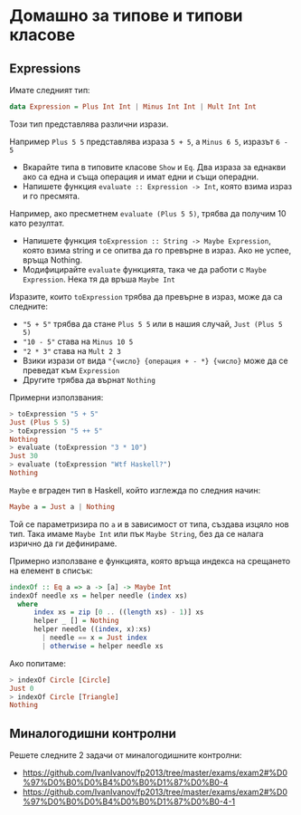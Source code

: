 # Домашно за типове и типови класове

## Expressions

Имате следният тип:

```haskell
data Expression = Plus Int Int | Minus Int Int | Mult Int Int
```

Този тип представлява различни изрази.

Например `Plus 5 5` представлява израза `5 + 5`, а `Minus 6 5`, изразът `6 - 5`


* Вкарайте типа в типовите класове `Show` и `Eq`. Два израза за еднакви ако са една и съща операция и имат едни и същи операдни.
* Напишете функция `evaluate :: Expression -> Int`, която взима израз и го пресмята.

Например, ако пресметнем `evaluate (Plus 5 5)`, трябва да получим 10 като резултат.

* Напишете функция `toExpression :: String -> Maybe Expression`, която взима string и се опитва да го превърне в израз. Ако не успее, връща Nothing.
* Модифицирайте `evaluate` функцията, така че да работи с `Maybe Expression`. Нека тя да връша `Maybe Int`

Изразите, които `toExpression` трябва да превърне в израз, може да са следните:

* `"5 + 5"` трябва да стане `Plus 5 5` или в нашия случай, `Just (Plus 5 5)`
* `"10 - 5"` става на `Minus 10 5`
* `"2 * 3"` става на `Mult 2 3`
* Взики изрази от вида `"{число} {операция + - *} {число}` може да се преведат към `Expression`
* Другите трябва да върнат `Nothing`

Примерни използвания:

```haskell
> toExpression "5 + 5"
Just (Plus 5 5)
> toExpression "5 ++ 5"
Nothing
> evaluate (toExpression "3 * 10")
Just 30
> evaluate (toExpression "Wtf Haskell?")
Nothing
```


`Maybe` e вграден тип в Haskell, който изглежда по следния начин:

```haskell
Maybe a = Just a | Nothing
```

Той се параметризира по `a` и в зависимост от типа, създава изцяло нов тип. Така имаме `Maybe Int` или пък `Maybe String`, без да се налага изрично да ги дефинираме.

Примерно използване е функцията, която връща индекса на срещането на елемент в списък:

```haskell
indexOf :: Eq a => a -> [a] -> Maybe Int
indexOf needle xs = helper needle (index xs)
  where
      index xs = zip [0 .. ((length xs) - 1)] xs
      helper _ [] = Nothing
      helper needle ((index, x):xs)
        | needle == x = Just index
        | otherwise = helper needle xs
```

Ако попитаме:

```haskell
> indexOf Circle [Circle]
Just 0
> indexOf Circle [Triangle]
Nothing
```

## Миналогодишни контролни

Решете следните 2 задачи от миналогодишните контролни:

* https://github.com/IvanIvanov/fp2013/tree/master/exams/exam2#%D0%97%D0%B0%D0%B4%D0%B0%D1%87%D0%B0-4
* https://github.com/IvanIvanov/fp2013/tree/master/exams/exam2#%D0%97%D0%B0%D0%B4%D0%B0%D1%87%D0%B0-4-1
